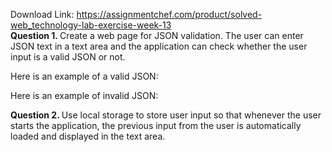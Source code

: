 Download Link: https://assignmentchef.com/product/solved-web_technology-lab-exercise-week-13
<br>
<strong>Question 1. </strong>Create​ a web page for JSON validation. The user can enter JSON text in a text area and the application can check whether the user input is a valid JSON or not.

Here is an example of a valid JSON:

Here is an example of invalid JSON:

<strong>Question 2. </strong>Use​          local storage to store user input so that whenever the user starts the application, the previous input from the user is automatically loaded and displayed in the text area.